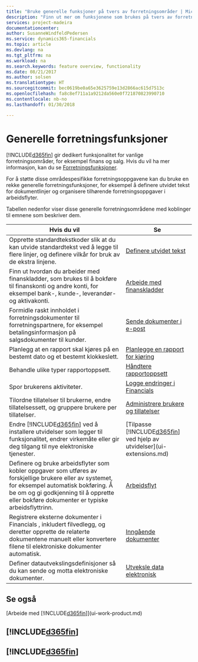 ```yaml
---
title: "Bruke generelle funksjoner på tvers av forretningsområder | Microsoft-dokumentasjon"
description: "Finn ut mer om funksjonene som brukes på tvers av forretningsområder i Finance and Operations, Business edition."
services: project-madeira
documentationcenter: 
author: SusanneWindfeldPedersen
ms.service: dynamics365-financials
ms.topic: article
ms.devlang: na
ms.tgt_pltfrm: na
ms.workload: na
ms.search.keywords: feature overview, functionality
ms.date: 08/21/2017
ms.author: solsen
ms.translationtype: HT
ms.sourcegitcommit: bec0619be0a65e3625759e13d2866ac615d7513c
ms.openlocfilehash: fa8c8ef711a1a9212da560e0f721870823990710
ms.contentlocale: nb-no
ms.lasthandoff: 01/30/2018

---
```

# <a name="general-business-functionality"></a>Generelle forretningsfunksjoner
[!INCLUDE[d365fin](includes/d365fin_md.md)]  gir dedikert funksjonalitet for vanlige forretningsområder, for eksempel finans og salg. Hvis du vil ha mer informasjon, kan du se [Forretningsfunksjoner](madeira-business-functionality.md).

For å støtte disse områdespesifikke forretningsoppgavene kan du bruke en rekke generelle forretningsfunksjoner, for eksempel å definere utvidet tekst for dokumentlinjer og organisere tilhørende forretningsoppgaver i arbeidsflyter.



Tabellen nedenfor viser disse generelle forretningsområdene med koblinger til emnene som beskriver dem.

| Hvis du vil | Se |
| --- | --- |
| Opprette standardtekstkoder slik at du kan utvide standardtekst ved å legge til flere linjer, og definere vilkår for bruk av de ekstra linjene. |[Definere utvidet tekst](ui-how-define-ext-text.md) |
| Finn ut hvordan du arbeider med finanskladder, som brukes til å bokføre til finanskonti og andre konti, for eksempel bank-, kunde-, leverandør- og aktivakonti. |[Arbeide med finanskladder](ui-work-general-journals.md) |
| Formidle raskt innholdet i forretningsdokumenter til forretningspartnere, for eksempel betalingsinformasjon på salgsdokumenter til kunder. |[Sende dokumenter i e-post](ui-how-send-documents-email.md) |
| Planlegg at en rapport skal kjøres på en bestemt dato og et bestemt klokkeslett. |[Planlegge en rapport for kjøring](ui-work-report.md#ScheduleReport) |
| Behandle ulike typer rapportoppsett. |[Håndtere rapportoppsett](ui-manage-report-layouts.md) |
| Spor brukerens aktiviteter.|[Logge endringer i Financials](across-log-changes.md)|
|Tilordne tillatelser til brukerne, endre tillatelsessett, og gruppere brukere per tillatelser.|[Administrere brukere og tillatelser](ui-how-users-permissions.md)|
| Endre [!INCLUDE[d365fin](includes/d365fin_md.md)] ved å installere utvidelser som legger til funksjonalitet, endrer virkemåte eller gir deg tilgang til nye elektroniske tjenester. |[Tilpasse [!INCLUDE[d365fin](includes/d365fin_md.md)] ved hjelp av utvidelser](ui-extensions.md) |
|Definere og bruke arbeidsflyter som kobler oppgaver som utføres av forskjellige brukere eller av systemet, for eksempel automatisk bokføring. Å be om og gi godkjenning til å opprette eller bokføre dokumenter er typiske arbeidsflyttrinn.|[Arbeidsflyt](across-workflow.md)|
|Registrere eksterne dokumenter i Financials , inkludert filvedlegg, og deretter opprette de relaterte dokumentene manuelt eller konvertere filene til elektroniske dokumenter automatisk.|[Inngående dokumenter](across-income-documents.md)|
| Definer datautvekslingsdefinisjoner så du kan sende og motta elektroniske dokumenter. |[Utveksle data elektronisk](across-data-exchange.md) |

## <a name="see-also"></a>Se også
[Arbeide med [!INCLUDE[d365fin](includes/d365fin_md.md)]](ui-work-product.md)

## [!INCLUDE[d365fin](includes/free_trial_md.md)]  
## [!INCLUDE[d365fin](includes/training_link_md.md)]

